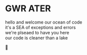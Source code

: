 # GWR ATER  
  
hello and welcome our ocean of code  
it's a SEA of exceptions and errors  
we're plseaed to have you here  
our code is cleaner than a lake  
  
🗿
